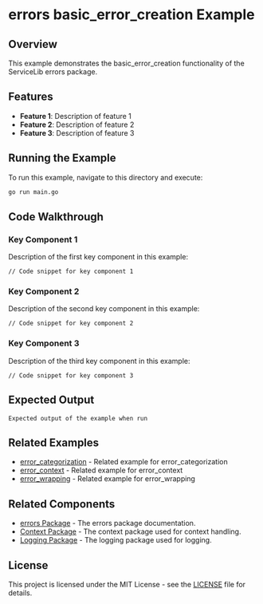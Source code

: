 # errors basic_error_creation Example

## Overview

This example demonstrates the basic_error_creation functionality of the ServiceLib errors package.

## Features

- **Feature 1**: Description of feature 1
- **Feature 2**: Description of feature 2
- **Feature 3**: Description of feature 3

## Running the Example

To run this example, navigate to this directory and execute:

```bash
go run main.go
```

## Code Walkthrough

### Key Component 1

Description of the first key component in this example:

```
// Code snippet for key component 1
```

### Key Component 2

Description of the second key component in this example:

```
// Code snippet for key component 2
```

### Key Component 3

Description of the third key component in this example:

```
// Code snippet for key component 3
```

## Expected Output

```
Expected output of the example when run
```

## Related Examples


- [error_categorization](../error_categorization/README.md) - Related example for error_categorization
- [error_context](../error_context/README.md) - Related example for error_context
- [error_wrapping](../error_wrapping/README.md) - Related example for error_wrapping

## Related Components

- [errors Package](../../../errors/README.md) - The errors package documentation.
- [Context Package](../../../context/README.md) - The context package used for context handling.
- [Logging Package](../../../logging/README.md) - The logging package used for logging.

## License

This project is licensed under the MIT License - see the [LICENSE](../../../LICENSE) file for details.
